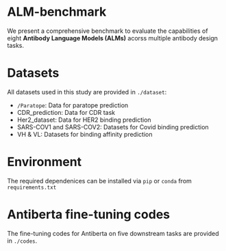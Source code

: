 # ALM-benchmark
We present a comprehensive benchmark to evaluate the capabilities of eight **Antibody Language Models (ALMs)** acorss multiple antibody design tasks.

# Datasets
All datasets used in this study are provided in `./dataset`:
* `/Paratope`: Data for paratope prediction
* CDR_prediction: Data for CDR task
* Her2_dataset: Data for HER2 binding prediction
* SARS-COV1 and SARS-COV2: Datasets for Covid binding prediction
* VH & VL: Datasets for binding affinity prediction

# Environment
The required dependenices can be installed via `pip` or `conda` from `requirements.txt`

# Antiberta fine-tuning codes
The fine-tuning codes for Antiberta on five downstream tasks are provided in `./codes`.
